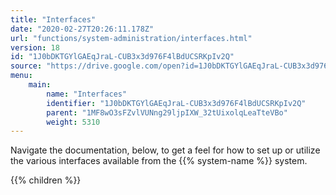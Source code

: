 ```yaml
---
title: "Interfaces"
date: "2020-02-27T20:26:11.178Z"
url: "functions/system-administration/interfaces.html"
version: 18
id: "1J0bDKTGYlGAEqJraL-CUB3x3d976F4lBdUCSRKpIv2Q"
source: "https://drive.google.com/open?id=1J0bDKTGYlGAEqJraL-CUB3x3d976F4lBdUCSRKpIv2Q"
menu:
    main:
        name: "Interfaces"
        identifier: "1J0bDKTGYlGAEqJraL-CUB3x3d976F4lBdUCSRKpIv2Q"
        parent: "1MF8wO3sFZvlVUNng29ljpIXW_32tUixolqLeaTteVBo"
        weight: 5310
---
```









Navigate the documentation, below, to get a feel for how to set up or utilize the various interfaces available from the {{% system-name %}} system.







{{% children %}}

